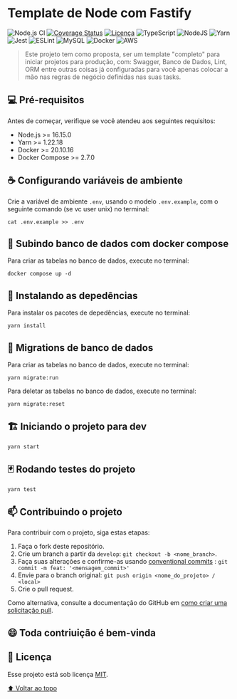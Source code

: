 # Template de Node com Fastify

![Node.js CI](https://github.com/rodrigocode4/node-fastify-template/actions/workflows/ci.yml/badge.svg)
[![Coverage Status](https://coveralls.io/repos/github/rodrigocode4/node-fastify-template/badge.svg?branch=main)](https://coveralls.io/github/rodrigocode4/node-fastify-template?branch=main)
[![Licença](https://img.shields.io/badge/license-MIT-green/)](./LICENSE.md)
![TypeScript](https://img.shields.io/badge/typescript-%23007ACC.svg?logo=typescript&logoColor=white)
![NodeJS](https://img.shields.io/badge/node.js-6DA55F?logo=node.js&logoColor=white)
![Yarn](https://img.shields.io/badge/yarn-%232C8EBB.svg?logo=yarn&logoColor=white)
![Jest](https://img.shields.io/badge/-jest-%23C21325?logo=jest&logoColor=white)
![ESLint](https://img.shields.io/badge/ESLint-4B3263?logo=eslint&logoColor=white)
![MySQL](https://img.shields.io/badge/mysql-%2300f.svg?logo=mysql&logoColor=white)
![Docker](https://img.shields.io/badge/docker-%230db7ed.svg?logo=docker&logoColor=white)
![AWS](https://img.shields.io/badge/AWS-%23FF9900.svg?logo=amazon-aws&logoColor=white)

> Este projeto tem como proposta, ser um template "completo" para iniciar projetos para produção, com: Swagger, Banco de Dados, Lint, ORM entre outras coisas já configuradas para você apenas colocar a mão nas regras de negócio definidas nas suas tasks.


## 💻 Pré-requisitos

Antes de começar, verifique se você atendeu aos seguintes requisitos:
* Node.js >= 16.15.0
* Yarn >= 1.22.18
* Docker >= 20.10.16
* Docker Compose >= 2.7.0


## ☕ Configurando variáveis de ambiente
Crie a variável de ambiente `.env`, usando o modelo `.env.example`, com o seguinte comando (se vc user unix) no terminal:

```
cat .env.example >> .env
```

## 🐳 Subindo banco de dados com docker compose
Para criar as tabelas no banco de dados, execute no terminal:
```
docker compose up -d
```

## 🚀 Instalando as depedências
Para instalar os pacotes de depedências, execute no terminal:
```
yarn install
```

## 🎲 Migrations de banco de dados
Para criar as tabelas no banco de dados, execute no terminal:
```
yarn migrate:run
```

Para deletar as tabelas no banco de dados, execute no terminal:
```
yarn migrate:reset
```

## 🏗 Iniciando o projeto para dev
```
yarn start
```

## 🃏 Rodando testes do projeto
```
yarn test
```

## 📫 Contribuindo o projeto
Para contribuir com o projeto, siga estas etapas:

1. Faça o fork deste repositório.
2. Crie um branch a partir da `develop`: `git checkout -b <nome_branch>`.
3. Faça suas alterações e confirme-as usando [conventional commits](https://www.conventionalcommits.org/pt-br/v1.0.0/) : `git commit -m feat: '<mensagem_commit>'`
4. Envie para o branch original: `git push origin <nome_do_projeto> / <local>`
5. Crie o pull request.

Como alternativa, consulte a documentação do GitHub em [como criar uma solicitação pull](https://help.github.com/en/github/collaborating-with-issues-and-pull-requests/creating-a-pull-request).

## 😄 Toda contriuição é bem-vinda

## 📝 Licença

Esse projeto está sob licença [MIT](LICENSE.md).

[⬆ Voltar ao topo](#)<br>

